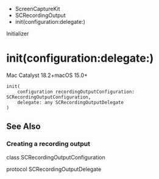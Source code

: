 

- ScreenCaptureKit
- SCRecordingOutput
-  init(configuration:delegate:) 

Initializer

# init(configuration:delegate:)

Mac Catalyst 18.2+macOS 15.0+

``` source
init(
    configuration recordingOutputConfiguration: SCRecordingOutputConfiguration,
    delegate: any SCRecordingOutputDelegate
)
```

## See Also

### Creating a recording output

class SCRecordingOutputConfiguration

protocol SCRecordingOutputDelegate


